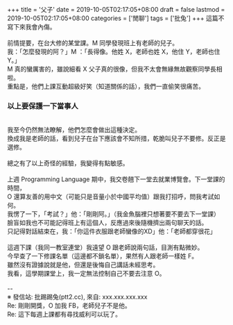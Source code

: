 +++
title = '父子'
date = 2019-10-05T02:17:05+08:00
draft = false
lastmod = 2019-10-05T02:17:05+08:00
categories = ['閒聊']
tags = ['批兔']
+++
這篇不寫下來我會內傷。<br>
<br>
前情提要，在台大修的某堂課。M 同學發現班上有老師的兒子。<br>
我：「怎麼發現的阿？」M ：「長得像。他姓 X，老師也姓 X，他住 Y，老師也住 Y。」<br>
M 真的蠻厲害的，雖說細看 X 父子真的很像，但我不太會無緣無故觀察同學長相啦。<br>
重點是，他們上課互動超級好笑（知道關係的話），我們一直偷笑很痛苦。<br>
### 以上要保護一下當事人 
<br>
我至今仍然無法瞭解，他們怎麼會做出這種決定。<br>
換成我是老師的話，看到兒子在台下應該會不知所措，乾脆叫兒子不要修。反正是選修。<br>
<br>
總之有了以上奇怪的經驗，我變得有點敏感。<br>
<br>
上週 Programming Language 期中，我交卷翹下一堂去就業博覽會。下一堂課的時間，<br>
O 還算友善的用中文（可能只是音量小於中國平均值）跟我打招呼，問我考試如何。<br>
我愣了一下，「考試？」他：「剛剛阿。」（我金魚腦裡只想著要不要去下一堂課）<br>
臉盲如我也不可能記得班上有這個人，反應過來後隨機擠出兩句聊天的話。<br>
只記得對話結束在，我：「你這件衣服跟老師蠻像的XD」他：「老師都穿很花」<br>
<br>
這週下課（我同一教室連堂）我遠望 O 跟老師說兩句話，目測有點微妙。<br>
今早查了一下修課名單（這邊都不鎖名單），果然有人跟老師一樣姓 F。<br>
雖然沒有證據說就是他，但還是後悔自己講話未經思考。<br>
我看，這學期課堂上，我一定無法控制自己不要去注意 O。<br>
<br>
--<br>
※ 發信站: 批踢踢兔(ptt2.cc), 來自: xxx.xxx.xxx.xxx<br>
Re: 剛剛開獎，O 加我 FB，老師兒子不是他。<br>
Re: 這下每週上課都有尋找威利可以玩了。<br>
